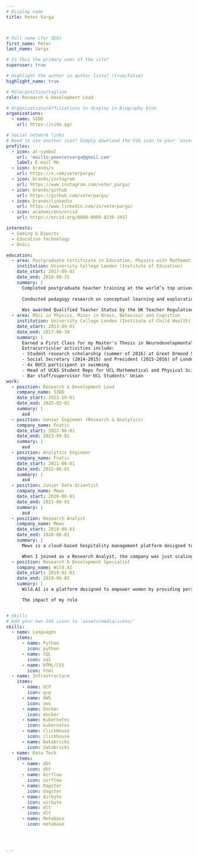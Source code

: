 ```yaml
---
# Display name
title: Peter Varga



# Full name (for SEO)
first_name: Peter
last_name: Varga

# Is this the primary user of the site?
superuser: true

# Highlight the author in author lists? (true/false)
highlight_name: true

# Role/position/tagline
role: Research & Development Lead

# Organizations/Affiliations to display in Biography blox
organizations:
  - name: SIDO
    url: https://sido.gg/

# Social network links
# Need to use another icon? Simply download the SVG icon to your `assets/media/icons/` folder.
profiles:
  - icon: at-symbol
    url: 'mailto:peeetervarga@gmail.com'
    label: E-mail Me
  - icon: brands/x
    url: https://x.com/veterparga/
  - icon: brands/instagram
    url: https://www.instagram.com/veter_parga/
  - icon: brands/github
    url: https://github.com/veterparga/
  - icon: brands/linkedin
    url: https://www.linkedin.com/in/veterparga/
  - icon: academicons/orcid
    url: https://orcid.org/0009-0009-8236-3457

interests:
  - Gaming & Esports
  - Education Technology
  - DeSci

education:
  - area: Postgraduate Certificate in Education, Physics with Mathematics 
    institution: University College London (Institute of Education)
    date_start: 2017-09-01
    date_end: 2018-08-31
    summary: |
      Completed postgraduate teacher training at the world’s top university for education studies, including two semesters of in-school teaching. 
      
      Conducted pedagogy research on conceptual learning and exploration in physics through energy models. 
      
      Was awarded Qualified Teacher Status by the UK Teacher Regulation Agency. 
  - area: MSci in Physics, Minor in Brain, Behaviour and Cognition
    institution: University College London (Institute of Child Health)
    date_start: 2013-09-01
    date_end: 2017-06-30
    summary: |
      Earned a First Class for my Master's Thesis in Neurodevelopmental Imaging, researching X-chromosome linked neural tract morphology differences in young adults with autism using diffusion-weighted MRI. I believe having the opportunity to be exposed to cutting-edge neuroimaging research planted a seed of curiosity in me to really understand how the brain develops, functions, and how it is reflected in our individual & collective behaviour.
      Extracurricular activities include:
      - Student research scholarship (summer of 2016) at Great Ormond Street Hospital for Children
      - Social Secretary (2014-2015) and President (2015-2016) of London University Swimming Team
      - 4x BUCS participant in swimming
      - Head of UCAS Student Reps for UCL Mathematical and Physical Sciences
      - Bar staff/supervisor for UCL Students' Union
work:
  - position: Research & Development Lead
    company_name: SIDO
    date_start: 2023-10-01
    date_end: 2025-02-01
    summary: |
      asd
  - position: Senior Engineer (Research & Analytics) 
    company_name: Fnatic
    date_start: 2022-06-01
    date_end: 2023-09-01
    summary: |
      asd
  - position: Analytics Engineer
    company_name: Fnatic
    date_start: 2021-06-01
    date_end: 2022-06-01
    summary: |
      asd
  - position: Junior Data Scientist
    company_name: Mews
    date_start: 2020-06-01
    date_end: 2021-06-01
    summary: |
      asd
  - position: Research Analyst
    company_name: Mews
    date_start: 2019-09-01
    date_end: 2020-06-01
    summary: |
      Mews is a cloud-based hospitality management platform designed to streamline hotel operations and enhance guest experiences. 

      When I joined as a Research Analyst, the company was just scaling up, at around a 100 employees. 
  - position: Research & Development Specialist
    company_name: Wild.AI
    date_start: 2019-01-01
    date_end: 2019-06-01
    summary: |
      Wild.AI is a platform designed to empower women by providing personalized health and fitness insights tailored to their unique physiological stages.

      The impact of my role 


# Skills
# Add your own SVG icons to `assets/media/icons/`
skills:
  - name: Languages
    items:
      - name: Python
        icon: python
      - name: SQL
        icon: sql
      - name: HTML/CSS
        icon: html
  - name: Infrastructure
    items:
      - name: GCP
        icon: gcp
      - name: AWS
        icon: aws
      - name: Docker
        icon: docker
      - name: Kubernetes
        icon: kubernetes
      - name: ClickHouse
        icon: clickhouse
      - name: Databricks
        icon: databricks
  - name: Data Tech
    items:
      - name: dbt
        icon: dbt
      - name: Airflow
        icon: airflow
      - name: Dagster
        icon: dagster
      - name: Airbyte
        icon: airbyte
      - name: dlt
        icon: dlt
      - name: Metabase 
        icon: metabase
      



---
```


